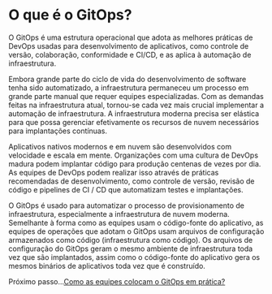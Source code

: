 # O que é o GitOps?

O GitOps é uma estrutura operacional que adota as melhores práticas de DevOps usadas para desenvolvimento de aplicativos, como controle de versão, colaboração, conformidade e CI/CD, e as aplica à automação de infraestrutura.

Embora grande parte do ciclo de vida do desenvolvimento de software tenha sido automatizado, a infraestrutura permaneceu um processo em grande parte manual que requer equipes especializadas. Com as demandas feitas na infraestrutura atual, tornou-se cada vez mais crucial implementar a automação de infraestrutura. A infraestrutura moderna precisa ser elástica para que possa gerenciar efetivamente os recursos de nuvem necessários para implantações contínuas.

Aplicativos nativos modernos e em nuvem são desenvolvidos com velocidade e escala em mente. Organizações com uma cultura de DevOps madura podem implantar código para produção centenas de vezes por dia. As equipes de DevOps podem realizar isso através de práticas recomendadas de desenvolvimento, como controle de versão, revisão de código e pipelines de CI / CD que automatizam testes e implantações.

O GitOps é usado para automatizar o processo de provisionamento de infraestrutura, especialmente a infraestrutura de nuvem moderna. Semelhante à forma como as equipes usam o código-fonte do aplicativo, as equipes de operações que adotam o GitOps usam arquivos de configuração armazenados como código (infraestrutura como código). Os arquivos de configuração do GitOps geram o mesmo ambiente de infraestrutura toda vez que são implantados, assim como o código-fonte do aplicativo gera os mesmos binários de aplicativos toda vez que é construído.

Próximo passo...[Como as equipes colocam o GitOps em prática?](./pratica.md)